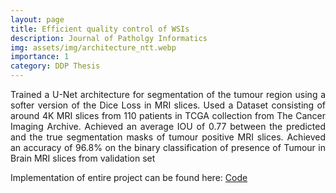 ```yaml
---
layout: page
title: Efficient quality control of WSIs
description: Journal of Patholgy Informatics
img: assets/img/architecture_ntt.webp
importance: 1
category: DDP Thesis
---
```


<p align="justify"> Trained a U-Net architecture for segmentation of the tumour region using a softer version of the Dice Loss in MRI slices.
Used a Dataset consisting of around 4K MRI slices from 110 patients in TCGA collection from The Cancer Imaging Archive. 
Achieved an average IOU of 0.77 between the predicted and the true segmentation masks of tumour positive MRI slices.
Achieved an accuracy of 96.8% on the binary classification of presence of Tumour in Brain MRI slices from validation set</p>

Implementation of entire project can be found here: <a href="https://github.com/Siddhant-Ray/Network-Traffic-Transformer"> Code </a>





